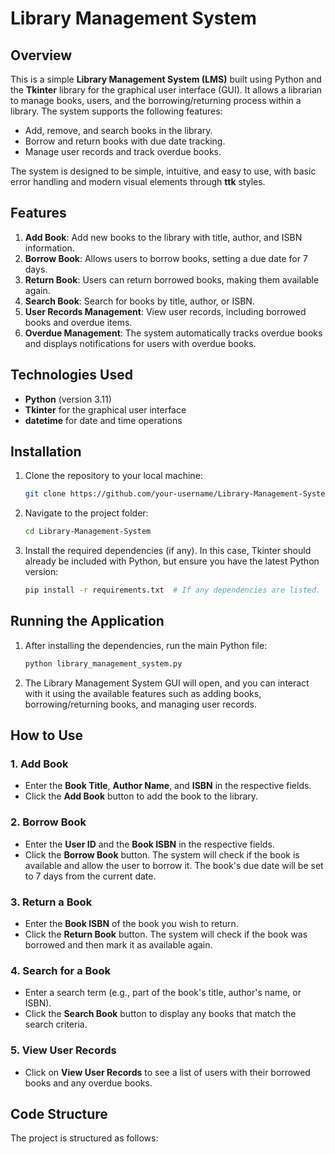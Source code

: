 # Library Management System

## Overview

This is a simple **Library Management System (LMS)** built using Python and the **Tkinter** library for the graphical user interface (GUI). It allows a librarian to manage books, users, and the borrowing/returning process within a library. The system supports the following features:

- Add, remove, and search books in the library.
- Borrow and return books with due date tracking.
- Manage user records and track overdue books.

The system is designed to be simple, intuitive, and easy to use, with basic error handling and modern visual elements through **ttk** styles.

## Features

1. **Add Book**: Add new books to the library with title, author, and ISBN information.
2. **Borrow Book**: Allows users to borrow books, setting a due date for 7 days.
3. **Return Book**: Users can return borrowed books, making them available again.
4. **Search Book**: Search for books by title, author, or ISBN.
5. **User Records Management**: View user records, including borrowed books and overdue items.
6. **Overdue Management**: The system automatically tracks overdue books and displays notifications for users with overdue books.

## Technologies Used

- **Python** (version 3.11)
- **Tkinter** for the graphical user interface
- **datetime** for date and time operations

## Installation

1. Clone the repository to your local machine:
    ```bash
    git clone https://github.com/your-username/Library-Management-System.git
    ```
2. Navigate to the project folder:
    ```bash
    cd Library-Management-System
    ```
3. Install the required dependencies (if any). In this case, Tkinter should already be included with Python, but ensure you have the latest Python version:
    ```bash
    pip install -r requirements.txt  # If any dependencies are listed.
    ```

## Running the Application

1. After installing the dependencies, run the main Python file:
    ```bash
    python library_management_system.py
    ```
2. The Library Management System GUI will open, and you can interact with it using the available features such as adding books, borrowing/returning books, and managing user records.

## How to Use

### 1. **Add Book**
   - Enter the **Book Title**, **Author Name**, and **ISBN** in the respective fields.
   - Click the **Add Book** button to add the book to the library.

### 2. **Borrow Book**
   - Enter the **User ID** and the **Book ISBN** in the respective fields.
   - Click the **Borrow Book** button. The system will check if the book is available and allow the user to borrow it. The book's due date will be set to 7 days from the current date.

### 3. **Return a Book**
   - Enter the **Book ISBN** of the book you wish to return.
   - Click the **Return Book** button. The system will check if the book was borrowed and then mark it as available again.

### 4. **Search for a Book**
   - Enter a search term (e.g., part of the book's title, author's name, or ISBN).
   - Click the **Search Book** button to display any books that match the search criteria.

### 5. **View User Records**
   - Click on **View User Records** to see a list of users with their borrowed books and any overdue books.

## Code Structure

The project is structured as follows:

